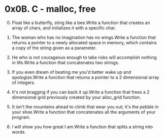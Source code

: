 # 0x0B. C - malloc, free
0. Float like a butterfly, sting like a bee.Write a function that creates an array of chars, and initializes it with a specific char.

1. The woman who has no imagination has no wings.Write a function that returns a pointer to a newly allocated space in memory, which contains a copy of the string given as a parameter.

2. He who is not courageous enough to take risks will accomplish nothing in life.Write a function that concatenates two strings.

3. If you even dream of beating me you'd better wake up and apologize.Write a function that returns a pointer to a 2 dimensional array of integers.

4. It's not bragging if you can back it up.Write a function that frees a 2 dimensional grid previously created by your alloc_grid function.

5. It isn't the mountains ahead to climb that wear you out; it's the pebble in your shoe.Write a function that concatenates all the arguments of your program.

6. I will show you how great I am.Write a function that splits a string into words.
